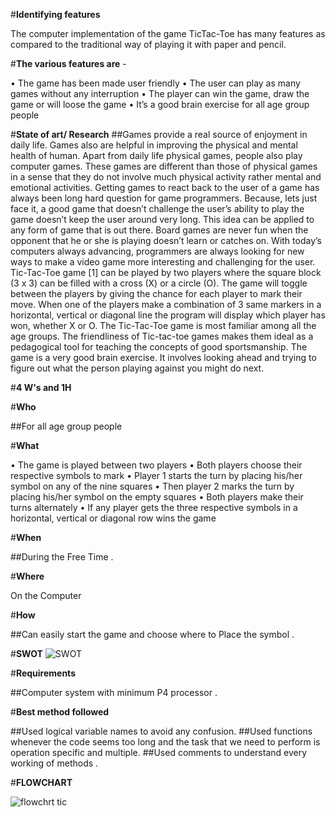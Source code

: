 #**Identifying features**

The computer implementation of the game TicTac-Toe has many features as compared to the traditional way of playing it with paper and pencil.

#**The various features are** -

• The game has been made user friendly
• The user can play as many games without any interruption
• The player can win the game, draw the game or will loose the game
• It’s a good brain exercise for all age group people


#**State of art/ Research**
##Games provide a real source of enjoyment in daily life. Games also are helpful in improving the physical and mental health of human. Apart from daily life physical games, people also play computer games. These games are different than those of physical games in a sense that they do not involve much physical activity rather mental and emotional activities. Getting games to react back to the user of a game has always been long hard question for game programmers. Because, lets just face it, a good game that doesn’t challenge the user’s ability to play the game doesn’t keep the user around very long. This idea can be applied to any form of game that is out there. Board games are never fun when the opponent that he or she is playing doesn’t learn or catches on. With today’s computers always advancing, programmers are always looking for new ways to make a video game more interesting and challenging for the user.
Tic-Tac-Toe game [1] can be played by two players where the square block (3 x 3) can be filled with a cross (X) or a circle (O). The game will toggle between the players by giving the chance for each player to mark their move. When one of the players make a combination of 3 same markers in a horizontal, vertical or diagonal line the program will display which player has won, whether X or O.
The Tic-Tac-Toe game is most familiar among all the age groups. The friendliness of Tic-tac-toe games makes them ideal as a pedagogical tool for teaching the concepts of good sportsmanship. The game is a very good brain exercise. It involves looking ahead and trying to figure out what the person playing against you might do next.


#**4 W's and 1H**

#**Who**

##For all age group people

#**What**

• The game is played between two players • Both players choose their respective symbols to mark • Player 1 starts the turn by placing his/her symbol on any of the nine squares • Then player 2 marks the turn by placing his/her symbol on the empty squares • Both players make their turns alternately • If any player gets the three respective symbols in a horizontal, vertical or diagonal row wins the game


#**When**

##During the Free Time .


#**Where**

On the Computer

#**How**

##Can easily start the game and choose where to Place the symbol .


#**SWOT**
![SWOT](https://user-images.githubusercontent.com/98878326/153588884-c6a9cbbe-0210-4c28-b3dc-014275325d46.png)



#**Requirements**

##Computer system with minimum P4 processor .


#**Best method followed**

##Used logical variable names to avoid any confusion.
##Used functions whenever the code seems too long and the task that we need to perform is operation specific and multiple.
##Used comments to understand every working of methods .


#**FLOWCHART**

![flowchrt tic](https://user-images.githubusercontent.com/98878326/153589670-6f4f6b48-ab02-4173-9e73-8eedd86e8a8c.jpeg)


























